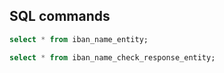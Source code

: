 ## SQL commands

``` sql
select * from iban_name_entity;

select * from iban_name_check_response_entity;
```